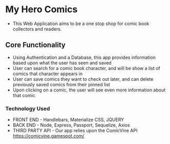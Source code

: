 # My Hero Comics
- This Web Application aims to be a one stop shop for comic book collectors and readers. 

## Core Functionality
- Using Authentication and a Database, this app provides information based upon what the user has seen and saved
- User can search for a comic book character, and will be show a list of comics that character appears in
- User can save comics they want to check out later, and can delete previously saved comics from their pinned list
- Upon clicking on a comic, the user will see even more information about that comic

### Technology Used
- FRONT END - Handlebars, Materialize CSS, JQUERY
- BACK END - Node, Express, Passport, Sequelize, Axios
- THIRD PARTY API - Our app relies upon the ComicVine API https://comicvine.gamespot.com/




